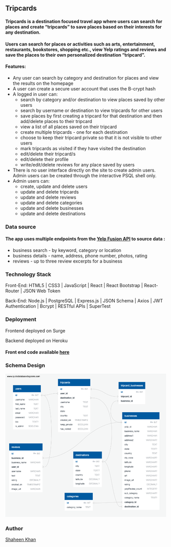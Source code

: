 ## **Tripcards**
  

#### Tripcards is a destination focused travel app where users can search for places and create “tripcards” to save places based on their interests for any destination.


#### Users can search for places or activities such as arts, entertainment, restaurants, bookstores, shopping etc., view Yelp ratings and reviews and save the places to their own personalized destination “tripcard”.

#### **Features:**
- Any user can search by category and destination for places and view the results on the homepage
- A user can create a secure user account that uses the B-crypt hash
- A logged in user can:
  - search by category and/or destination to view places saved by other users 
  - search by username or destination to view tripcards for other users  
  - save places by first creating a tripcard for that destination and then add/delete places to their tripcard
  - view a list of all places saved on their tripcard
  - create multiple tripcards - one for each destination
  - choose to keep their tripcard private so that it is not visible to other users
  - mark tripcards as visited if they have visited the destination 
  - edit/delete their tripcard/s
  - edit/delete their profile
  - write/edit/delete reviews for any place saved by users
- There is no user interface directly on the site to create admin users. Admin users can be created through the interactive PSQL shell only. 
- Admin users can:
  - create, update and delete users 
  - update and delete tripcards 
  - update and delete reviews
  - update and delete categories 
  - update and delete businesses 
  - update and delete destinations



### **Data source**
#### The app uses multiple endpoints from the [Yelp Fusion API](https://fusion.yelp.com/) to source data :
 - business search - by keyword, category or location
 - business details - name, address, phone number, photos, rating
 - reviews - up to three review excerpts for a business


### **Technology Stack**
Front-End: HTML5 | CSS3 | JavaScript | React | React Bootstrap | React-Router | JSON Web Token

Back-End: Node.js | PostgreSQL | Express.js | JSON Schema | Axios | JWT Authentication | Bcrypt | RESTful APIs | SuperTest

### **Deployment**

Frontend deployed on Surge

Backend deployed on Heroku

#### Front end code available [here](https://github.com/ShaheenKhan99/Capstone_2_Front_end) 
              
   
### Schema Design

![DB Schema](DB_Schema_v5.png "DB_Schema diagram")



### Author

[Shaheen Khan](https://github.com/ShaheenKhan99)



